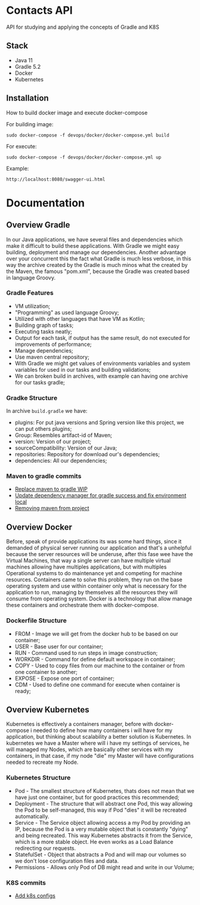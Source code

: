 
# Contacts API
API for studying and applying the concepts of Gradle and K8S
## Stack
 - Java 11
 - Gradle 5.2
 - Docker
 - Kubernetes

## Installation

How to build docker image and execute docker-compose

For building image:

`sudo docker-compose -f devops/docker/docker-compose.yml build`

For execute:

`sudo docker-compose -f devops/docker/docker-compose.yml up`

Example:

`http://localhost:8080/swagger-ui.html`


# Documentation

## Overview Gradle
In our Java applications, we have several files and dependencies which make it difficult to build these applications. With Gradle we might easy building, deployment and manage our dependencies. Another advantage over your concurrent this the fact what Gradle is much less verbose, in this way the archive created by the Gradle is much minos what the created by the Maven, the famous "pom.xml", because the Gradle was created based in language Groovy.

### Gradle Features
- VM utilization;
- "Programming" as used language Groovy;
- Utilized with other languages that have VM as Kotlin;
- Building graph of tasks;
- Executing tasks neatly;
- Output for each task, if output has the same result, do not executed for improvements of performance;
- Manage dependencies;
- Use maven central repository;
- With Gradle we might get values of environments variables and system variables for used in our tasks and building validations;
- We can broken build in archives, with example can having one archive for our tasks gradle;

### Gradke Structure

In archive `build.gradle` we have:
- plugins: For put java versions and Spring version like this project, we can put others plugins;
- Group: Resembles artifact-id of Maven;
- version: Version of our project;
- sourceCompatibility: Version of our Java;
- repositories: Repository for download our's dependencies;
- dependencies: All our dependencies;

### Maven to gradle commits
- [Replace maven to gradle WIP](https://github.com/felipeconceicaolopes/contacts-api/commit/191277a191a2e6a2aa0cfdae6d21f49111d7eed2)
-  [Update dependency manager for gradle success and fix environment local](https://github.com/felipeconceicaolopes/contacts-api/commit/9fae3df431050e63c9c40ff655090828b6bdb35a)
- [Removing maven from project](https://github.com/felipeconceicaolopes/contacts-api/commit/42a4b40703370977afccc7aca7eb361dd2e88051)

## Overview Docker
Before, speak of provide applications its was some hard things, since it demanded of physical server running our application and that's a unhelpful because the server resources will be underuse, after this fase wee have the Virtual Machines, that way a single server  can have multiple virtual machines allowing have multiples applications, but with multiples Operational systems to do maintenance yet and competing for machine resources. Containers came to solve this problem, they run on the base operating system and use within container only what is necessary for the application to run, managing by themselves all the resources they will consume from operating system. Docker is a technology that allow manage these containers and orchestrate them with docker-compose.

### Dockerfile Structure
- FROM - Image we will get from the docker hub to be based on our container;
- USER - Base user for our container;
- RUN - Command used to run steps in image construction;
- WORKDIR - Command for define default workspace in container;
- COPY - Used to copy files from our machine to the container or from one container to another;
- EXPOSE - Expose one port of container;
- CDM - Used to define one command for execute when container is ready;

## Overview Kubernetes
Kubernetes is effectively a containers manager, before with docker-compose i needed to define how many containers i will have for my application, but thinking about scalability a better solution is Kubernetes. 
In kubernetes we have a Master where will i have my settings of services, he will managed my Nodes, which are basically other services with my containers, in that case, if my node "die" my Master will have configurations needed to recreate my Node.

### Kubernetes Structure
- Pod - The smallest structure of Kubernetes, thats does not mean that we have just one container, but for good practices this recommended;
- Deployment - The structure that will abstract one Pod, this way allowing the Pod to be self-managed, this way if Pod "dies" it will be recreated automatically.
- Service - The Service object allowing access a my Pod by providing an IP, because the Pod is a very mutable object that is constantly "dying" and being recreated. This way Kubernetes abstracts it from the Service, which is a more stable object. He even works as a Load Balance redirecting our requests.
- StatefulSet - Object that abstracts a Pod and will map our volumes so we don't lose configuration files and data.
- Permissions - Allows only Pod of DB might read and write in our Volume;

### K8S commits
- [Add k8s configs](https://github.com/felipeconceicaolopes/contacts-api/commit/c24c5013db15e8e063bf2f86edbe0be248adcac6)
